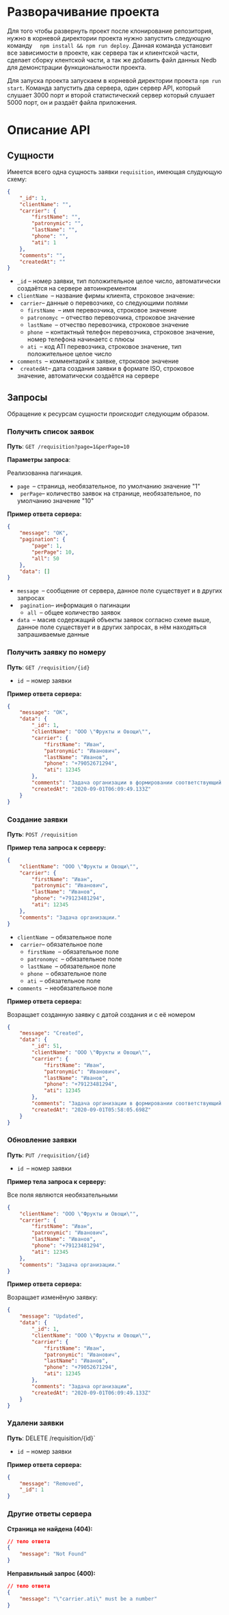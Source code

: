 # Разворачивание проекта

Для того чтобы развернуть проект после клонирование репозитория, нужно в корневой директории проекта нужно запустить следующую команду ```  npm install && npm run deploy```. Данная команда установит все зависимости в проекте, как сервера так и клиентской части, сделает сборку клентской части, а так же добавить файл данных Nedb для демонстрации функциональности проекта.

Для запуска проекта запускаем в корневой директории проекта ```npm run start```. Команда запустить два сервера, один сервер API, который слушает 3000 порт и второй статистический сервер который слушает 5000 порт, он и раздаёт файла приложения.

# Описание API

## Сущности

Имеется всего одна сущность заявки `requisition`,   имеющая слудующую схему:

```json
{
    "_id": 1,
    "clientName": "",
    "carrier": {
 		"firstName": "",
        "patronymic": "",
        "lastName": "",
        "phone": "",
        "ati": 1
    },
    "comments": "",
    "createdAt": ""
}
```

- `_id` &ndash; номер заявки, тип положительное целое число, автоматически создаётся на сервере автоинкрементом
- `clientName `&ndash; название фирмы клиента, строковое значение:
- ` carrier`&ndash; данные о перевозчике, со следующими полями
  - `firstName `&ndash; имя перевозчика, строковое значение
  - `patronomyc `&ndash; отчество перевозчика, строковое значение
  - `lastName `&ndash; отчество перевозчика, строковое значение
  - `phone `&ndash; контактный телефон перевозчика, строковое значение, номер телефона начинаетс с плюсы
  - `ati `&ndash; код ATI перевозчика, строковое значение, тип положительное целое число
- `comments `&ndash; комментарий к заявке, строковое значение
- ` createdAt`&ndash; дата создания заявки в формате ISO, строковое значение, автоматически создаётся на сервере

## Запросы

Обращение к ресурсам сущности происходит следующим образом.

### Получить список заявок

**Путь**: `GET /requisition?page=1&perPage=10`

**Параметры запроса**:

Реализованна пагинация.

- `page `&ndash; страница, необязательное, по умолчанию значение "1"
- ` perPage`&ndash; количество заявок на странице, необязательное, по умолчанию значение "10"

**Пример ответа сервера:**

```json
{
    "message": "OK",
    "pagination": {
        "page": 1,
        "perPage": 10,
        "all": 50
    },
    "data": []
}
```

- `message `&ndash; сообщение от сервера, данное поле существует и в других запросах 
- ` pagination`&ndash; информация о пагинации
  - `all `&ndash; общее количество заявок
- `data `&ndash; масив содержащий объекты заявок согласно схеме выше,  данное поле существует и в других запросах, в нём находяться запрашиваемые данные

### Получить заявку по номеру

**Путь**: `GET /requisition/{id}`

- `id `&ndash; номер заявки

**Пример ответа сервера:**

```json
{
    "message": "OK",
    "data": {
        "_id": 1,
        "clientName": "ООО \"Фрукты и Овощи\"",
        "carrier": {
            "firstName": "Иван",
            "patronymic": "Иванович",
            "lastName": "Иванов",
            "phone": "+79052671294",
            "ati": 12345
        },
        "comments": "Задача организации в формировании соответствующий условий.",
        "createdAt": "2020-09-01T06:09:49.133Z"
    }
}
```



### Создание заявки

**Путь**: `POST /requisition`

**Пример тела запроса к серверу:**

```json
{
    "clientName": "ООО \"Фрукты и Овощи\"",
    "carrier": {
        "firstName": "Иван",
        "patronymic": "Иванович",
        "lastName": "Иванов",
        "phone": "+79123481294",
        "ati": 12345
    },
    "comments": "Задача организации."
}
```

- `clientName `&ndash; обязательное поле
- ` carrier`&ndash; обязательное поле
  - `firstName `&ndash; обязательное поле
  - `patronomyc `&ndash; обязательное поле
  - `lastName `&ndash; обязательное поле
  - `phone `&ndash; обязательное поле
  - `ati `&ndash; обязательное поле
- `comments `&ndash; необязательное поле

**Пример ответа сервера:**

Возращает созданную заявку с датой создания и с её номером

```json
{
    "message": "Created",
    "data": {
        "_id": 51,
        "clientName": "ООО \"Фрукты и Овощи\"",
        "carrier": {
            "firstName": "Иван",
            "patronymic": "Иванович",
            "lastName": "Иванов",
            "phone": "+79123481294",
            "ati": 12345
        },
        "comments": "Задача организации в формировании соответствующий условий.",
        "createdAt": "2020-09-01T05:58:05.698Z"
    }
}
```

### Обновление заявки

**Путь**: `PUT /requisition/{id}`

- `id `&ndash; номер заявки

**Пример тела запроса к серверу:**

Все поля являются необязательными

```json
{
    "clientName": "ООО \"Фрукты и Овощи\"",
    "carrier": {
        "firstName": "Иван",
        "patronymic": "Иванович",
        "lastName": "Иванов",
        "phone": "+79123481294",
        "ati": 12345
    },
    "comments": "Задача организации."
}
```

**Пример ответа сервера:**

Возращает изменёную заявку:

```json
{
    "message": "Updated",
    "data": {
        "_id": 1,
        "clientName": "ООО \"Фрукты и Овощи\"",
        "carrier": {
            "firstName": "Иван",
            "patronymic": "Иванович",
            "lastName": "Иванов",
            "phone": "+79052671294",
            "ati": 12345
        },
        "comments": "Задача организации",
        "createdAt": "2020-09-01T06:09:49.133Z"
    }
}
```

### Удалени заявки

**Путь**: DELETE /requisition/{id}`

- `id `&ndash; номер заявки

**Пример ответа сервера:**

```json
{
    "message": "Removed",
    "_id": 1
}
```

### Другие ответы сервера

**Страница не найдена (404):**

```json
// тело ответа
{
    "message": "Not Found"
}
```

**Неправильный запрос (400):**

```json
// тело ответа
{
    "message": "\"carrier.ati\" must be a number"
}
```


